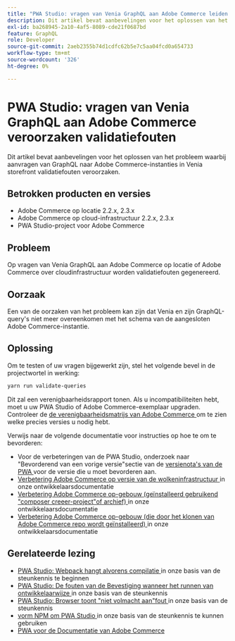 ```yaml
---
title: "PWA Studio: vragen van Venia GraphQL aan Adobe Commerce leiden tot validatiefouten"
description: Dit artikel bevat aanbevelingen voor het oplossen van het probleem waarbij aanvragen van GraphQL naar Adobe Commerce-instanties in Venia storefront validatiefouten veroorzaken.
exl-id: ba268945-2a10-4af5-8089-cde21f0687bd
feature: GraphQL
role: Developer
source-git-commit: 2aeb2355b74d1cdfc62b5e7c5aa04fcd0a654733
workflow-type: tm+mt
source-wordcount: '326'
ht-degree: 0%

---
```


# PWA Studio: vragen van Venia GraphQL aan Adobe Commerce veroorzaken validatiefouten

Dit artikel bevat aanbevelingen voor het oplossen van het probleem waarbij aanvragen van GraphQL naar Adobe Commerce-instanties in Venia storefront validatiefouten veroorzaken.

## Betrokken producten en versies

* Adobe Commerce op locatie 2.2.x, 2.3.x
* Adobe Commerce op cloud-infrastructuur 2.2.x, 2.3.x
* PWA Studio-project voor Adobe Commerce

## Probleem

Op vragen van Venia GraphQL aan Adobe Commerce op locatie of Adobe Commerce over cloudinfrastructuur worden validatiefouten gegenereerd.

## Oorzaak

Een van de oorzaken van het probleem kan zijn dat Venia en zijn GraphQL-query&#39;s niet meer overeenkomen met het schema van de aangesloten Adobe Commerce-instantie.

## Oplossing

Om te testen of uw vragen bijgewerkt zijn, stel het volgende bevel in de projectwortel in werking:

```bash
yarn run validate-queries
```

Dit zal een verenigbaarheidsrapport tonen. Als u incompatibiliteiten hebt, moet u uw PWA Studio of Adobe Commerce-exemplaar upgraden. Controleer de [ de verenigbaarheidsmatrijs van Adobe Commerce ](https://developer.adobe.com/commerce/pwa-studio/integrations/adobe-commerce/version-compatibility/) om te zien welke precies versies u nodig hebt.

Verwijs naar de volgende documentatie voor instructies op hoe te om te bevorderen:

* Voor de verbeteringen van de PWA Studio, onderzoek naar &quot;Bevorderend van een vorige versie&quot;sectie van de [ versienota&#39;s van de PWA ](https://github.com/magento/pwa-studio/releases/) voor de versie die u moet bevorderen aan.
* [ Verbetering Adobe Commerce op versie van de wolkeninfrastructuur ](https://experienceleague.adobe.com/en/docs/commerce-cloud-service/user-guide/develop/upgrade/commerce-version) in onze ontwikkelaarsdocumentatie
* [ Verbetering Adobe Commerce op-gebouw (geïnstalleerd gebruikend &quot;composer creeer-project&quot;of archief) ](https://experienceleague.adobe.com/en/docs/commerce-operations/upgrade-guide/implementation/perform-upgrade) in onze ontwikkelaarsdocumentatie
* [ Verbetering Adobe Commerce op-gebouw (die door het klonen van Adobe Commerce repo wordt geïnstalleerd) ](https://experienceleague.adobe.com/en/docs/commerce-operations/upgrade-guide/developer/git-installs) in onze ontwikkelaarsdocumentatie

## Gerelateerde lezing

* [ PWA Studio: Webpack hangt alvorens compilatie ](/help/troubleshooting/miscellaneous/pwa-studio-webpack-hangs-before-beginning-compilation.md) in onze basis van de steunkennis te beginnen
* [ PWA Studio: De fouten van de Bevestiging wanneer het runnen van ontwikkelaarwijze ](/help/troubleshooting/miscellaneous/pwa-studio-validation-errors-when-running-developer-mode.md) in onze basis van de steunkennis
* [ PWA Studio: Browser toont &quot;niet volmacht aan&quot;fout ](/help/troubleshooting/miscellaneous/pwa-studio-browser-displays-cannot-proxy-to-error.md) in onze basis van de steunkennis
* [ vorm NPM om PWA Studio ](/help/how-to/general/configure-npm-to-be-able-to-use-pwa-studio.md) in onze basis van de steunkennis te kunnen gebruiken
* [ PWA voor de Documentatie van Adobe Commerce ](https://magento.github.io/pwa-studio/)
